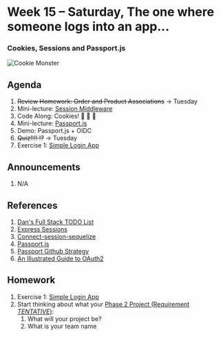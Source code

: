 # Week 15 – Saturday, The one where someone logs into an app...
### Cookies, Sessions and Passport.js

![Cookie Monster](https://media.giphy.com/media/xT0xeMA62E1XIlup68/giphy.gif)

## Agenda
1. ~~Review Homework: Order and Product Associations~~ -> Tuesday
1. Mini-lecture: [Session Middleware](https://dc-codecamp.herokuapp.com/course/fullstack/april2017/week8/day3/a.middleware.slides.md)
1. Code Along: Cookies!  🍪 🍪 🍪
1. Mini-lecture: [Passport.js](https://app.schoology.com/course/2572162514/materials/gp/2856864601)
1. Demo: Passport.js + OIDC
1. ~~Quiz!!!! ⁉️~~ -> Tuesday
1. Exercise 1: [Simple Login App](../class/exercise1/README.md)

## Announcements
1. N/A

## References
1. [Dan's Full Stack TODO List]()
1. [Express Sessions](https://www.npmjs.com/package/express-session)
1. [Connect-session-sequelize](https://www.npmjs.com/package/connect-session-sequelize)
1. [Passport.js](http://www.passportjs.org/)
1. [Passport Github Strategy](https://github.com/jaredhanson/passport-github)
1. [An Illustrated Guide to OAuth2](https://developer.okta.com/blog/2019/10/21/illustrated-guide-to-oauth-and-oidc)


## Homework
1. Exercise 1: [Simple Login App](../class/exercise1/README.md)
1. Start thinking about what your [Phase 2 Project (Requirement *TENTATIVE*)](../../../week16-17/phase2_project/README.md):
    1. What will your project be?
    1. What is your team name

